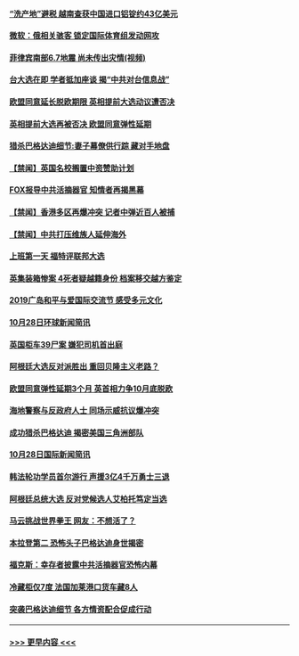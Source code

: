 #### [“洗产地”避税 越南查获中国进口铝锭约43亿美元](../pages/prog202/a102695724.md?t=10290602) 
#### [微软：俄相关骇客 锁定国际体育组发动网攻](../pages/prog202/a102695672.md?t=10290602) 
#### [菲律宾南部6.7地震 尚未传出灾情(视频)](../pages/prog202/a102695654.md?t=10290602) 
#### [台大选在即 学者抵加座谈 揭“中共对台信息战”](../pages/prog202/a102695628.md?t=10290602) 
#### [欧盟同意延长脱欧期限 英相提前大选动议遭否决](../pages/prog202/a102695535.md?t=10290602) 
#### [英相提前大选再被否决 欧盟同意弹性延期](../pages/prog202/a102695508.md?t=10290602) 
#### [猎杀巴格达迪细节:妻子幕僚供行踪 藏对手地盘](../pages/prog202/a102695460.md?t=10290602) 
#### [【禁闻】英国名校搁置中资赞助计划](../pages/prog202/a102695456.md?t=10290602) 
#### [FOX报导中共活摘器官 知情者再揭黑幕](../pages/prog202/a102695440.md?t=10290602) 
#### [【禁闻】香港多区再爆冲突 记者中弹近百人被捕](../pages/prog202/a102695404.md?t=10290602) 
#### [【禁闻】中共打压维族人延伸海外](../pages/prog202/a102695402.md?t=10290602) 
#### [上班第一天 福特评联邦大选](../pages/prog202/a102695393.md?t=10290602) 
#### [英集装箱惨案 4死者疑越籍身份 档案移交越方鉴定](../pages/prog202/a102695363.md?t=10290602) 
#### [2019广岛和平与爱国际交流节 感受多元文化](../pages/prog202/a102695367.md?t=10290602) 
#### [10月28日环球新闻简讯](../pages/prog202/a102695269.md?t=10290602) 
#### [英国柜车39尸案 嫌犯司机首出庭](../pages/prog202/a102695258.md?t=10290602) 
#### [阿根廷大选反对派胜出 重回贝隆主义老路？](../pages/prog202/a102695253.md?t=10290602) 
#### [欧盟同意弹性延期3个月 英首相力争10月底脱欧](../pages/prog202/a102695243.md?t=10290602) 
#### [海地警察与反政府人士 同场示威抗议爆冲突](../pages/prog202/a102695057.md?t=10290602) 
#### [成功猎杀巴格达迪 揭密美国三角洲部队](../pages/prog202/a102695059.md?t=10290602) 
#### [10月28日国际新闻简讯](../pages/prog202/a102695021.md?t=10290602) 
#### [韩法轮功学员首尔游行 声援3亿4千万勇士三退](../pages/prog202/a102695025.md?t=10290602) 
#### [阿根廷总统大选 反对党候选人艾柏托笃定当选](../pages/prog202/a102694966.md?t=10290602) 
#### [马云挑战世界拳王 网友：不想活了？](../pages/prog202/a102695020.md?t=10290602) 
#### [本拉登第二 恐怖头子巴格达迪身世揭密](../pages/prog202/a102695018.md?t=10290602) 
#### [福克斯：幸存者披露中共活摘器官恐怖内幕](../pages/prog202/a102694985.md?t=10290602) 
#### [冷藏柜仅7度 法国加莱港口货车藏8人](../pages/prog202/a102694916.md?t=10290602) 
#### [突袭巴格达迪细节 各方情资配合促成行动](../pages/prog202/a102694820.md?t=10290602) 

----
#### [ >>> 更早内容 <<< ](../indexes/prog202-earlier.md)
